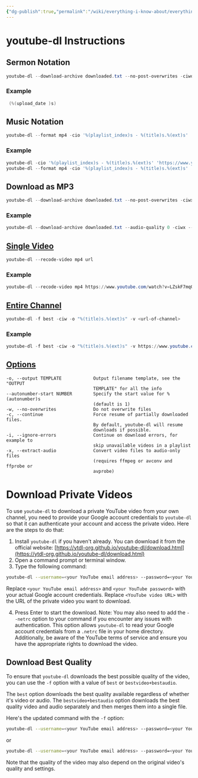 ```yaml
---
{"dg-publish":true,"permalink":"/wiki/everything-i-know-about/everything-i-know-about-youtube-dl/","created":"Mar 13, 2021, 4:47 PM"}
---
```



# youtube-dl Instructions

## Sermon Notation

```powershell
youtube-dl --download-archive downloaded.txt --no-post-overwrites -ciwo '%(playlist_index)s" - "%(title)s.%(ext)s' url
```

### Example

```powershell
 (%(upload_date )s)
```

## Music Notation

```powershell
youtube-dl --format mp4 -cio '%(playlist_index)s - %(title)s.%(ext)s' 'url' ; rename 's/00//g' *
```

### Example

```powershell
youtube-dl -cio '%(playlist_index)s - %(title)s.%(ext)s' 'https://www.youtube.com/playlist?list=PLldzZ8QrGlsZ3OJKHfwWeRSqdmnBSB554' ; rename 's/00//g' *
youtube-dl --format mp4 -cio '%(playlist_index)s - %(title)s.%(ext)s' 'https://www.youtube.com/playlist?list=PLd8VdbWP8YWvhutGlKH6881oTJpNS5mt6'
```

## Download as MP3

```powershell
youtube-dl --download-archive downloaded.txt --no-post-overwrites -ciwx --audio-format mp3 -o "%(title)s.%(ext)s" [path here]
```

### Example

```powershell
youtube-dl --download-archive downloaded.txt --audio-quality 0 -ciwx --audio-format mp3 -o '%(playlist_index)s - %(title)s.%(ext)s' 'https://www.youtube.com/playlist?list=PLldzZ8QrGlsZ3OJKHfwWeRSqdmnBSB554'
```

## [Single Video](https://linuxconfig.org/download-video-from-the-command-line-with-youtube-dl)

```powershell
youtube-dl --recode-video mp4 url
```

### Example

```powershell
youtube-dl --recode-video mp4 https://www.youtube.com/watch?v=LZskF7mqOBQ
```

## [Entire Channel](https://askubuntu.com/questions/856911/using-youtube-dl-to-download-entire-youtube-channel)

```powershell
youtube-dl -f best -ciw -o "%(title)s.%(ext)s" -v <url-of-channel>
```

### Example

```powershell
youtube-dl -f best -ciw -o "%(title)s.%(ext)s" -v https://www.youtube.com/channel/UCdvj8O0RRa9E9zOE6WVl9-g/featured

```

## [Options](https://github.com/ytdl-org/youtube-dl/blob/master/README.md#filesystem-options)


```
-o, --output TEMPLATE            Output filename template, see the "OUTPUT
                                 TEMPLATE" for all the info
--autonumber-start NUMBER        Specify the start value for %(autonumber)s
                                 (default is 1)
-w, --no-overwrites              Do not overwrite files
-c, --continue                   Force resume of partially downloaded files.
                                 By default, youtube-dl will resume
                                 downloads if possible.
-i, --ignore-errors              Continue on download errors, for example to
                                 skip unavailable videos in a playlist
-x, --extract-audio              Convert video files to audio-only files
                                 (requires ffmpeg or avconv and ffprobe or
                                 avprobe)
```

# Download Private Videos

To use `youtube-dl` to download a private YouTube video from your own channel, you need to provide your Google account credentials to `youtube-dl` so that it can authenticate your account and access the private video. Here are the steps to do that:

1.  Install `youtube-dl` if you haven't already. You can download it from the official website: [https://ytdl-org.github.io/youtube-dl/download.html](https://ytdl-org.github.io/youtube-dl/download.html)
2.  Open a command prompt or terminal window.
3.  Type the following command:

```bash
youtube-dl --username=<your YouTube email address> --password=<your YouTube password> <YouTube video URL>
```

Replace `<your YouTube email address>` and `<your YouTube password>` with your actual Google account credentials.
Replace `<YouTube video URL>` with the URL of the private video you want to download.

4.  Press Enter to start the download.
    Note: You may also need to add the `--netrc` option to your command if you encounter any issues with authentication. This option allows `youtube-dl` to read your Google account credentials from a `.netrc` file in your home directory.
    Additionally, be aware of the YouTube terms of service and ensure you have the appropriate rights to download the video.

## Download Best Quality

To ensure that `youtube-dl` downloads the best possible quality of the video, you can use the `-f` option with a value of `best` or `bestvideo+bestaudio`.

The `best` option downloads the best quality available regardless of whether it's video or audio. The `bestvideo+bestaudio` option downloads the best quality video and audio separately and then merges them into a single file.

Here's the updated command with the `-f` option:

```bash
youtube-dl --username=<your YouTube email address> --password=<your YouTube password> -f best <YouTube video URL>
```

or

```bash
youtube-dl --username=<your YouTube email address> --password=<your YouTube password> -f bestvideo+bestaudio <YouTube video URL>
```

Note that the quality of the video may also depend on the original video's quality and settings.